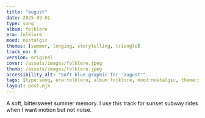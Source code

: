 ```yaml
---
title: "august"
date: 2025-09-01
type: song
album: folklore
era: folklore
mood: nostalgic
themes: [summer, longing, storytelling, triangle]
track_no: 8
version: original
cover: /assets/images/folklore.jpeg
thumb: /assets/images/folklore.jpeg
accessibility_alt: "Soft blue graphic for 'august'"
tags: [type:song, era:folklore, album:folklore, mood:nostalgic, theme:summer, theme:triangle]
layout: post.njk
---
```

A soft, bittersweet summer memory. I use this track for sunset subway rides when I want motion but not noise.
